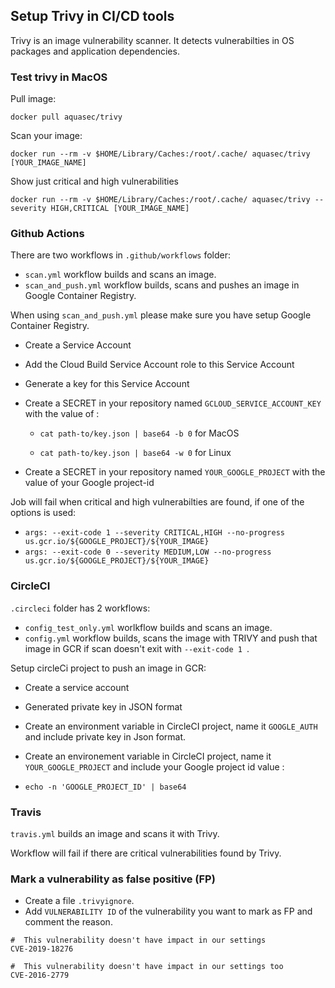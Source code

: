 ## Setup Trivy in CI/CD tools 

Trivy is an image vulnerability scanner. It detects vulnerabilties in OS packages and application dependencies. 
  

### Test trivy in MacOS 


Pull image: 

```
docker pull aquasec/trivy
```

Scan your image:

```
docker run --rm -v $HOME/Library/Caches:/root/.cache/ aquasec/trivy [YOUR_IMAGE_NAME]
```

Show just critical and high vulnerabilities 

```
docker run --rm -v $HOME/Library/Caches:/root/.cache/ aquasec/trivy --severity HIGH,CRITICAL [YOUR_IMAGE_NAME]
``` 



### Github Actions

 There are two workflows in `.github/workflows` folder:

   - `scan.yml` workflow builds and scans an image.
   - `scan_and_push.yml` workflow builds, scans and pushes an image in Google Container Registry. 
 
 When using `scan_and_push.yml` please make sure you have setup Google Container Registry.
- Create a Service Account
- Add the Cloud Build Service Account role to this Service Account
- Generate a key for this Service Account
- Create a SECRET in your repository named `GCLOUD_SERVICE_ACCOUNT_KEY` with the value of :
  
  -  `cat path-to/key.json | base64 -b 0` for MacOS 

  -  `cat path-to/key.json | base64 -w 0` for Linux 

- Create a SECRET in your repository named `YOUR_GOOGLE_PROJECT` with the value of your Google project-id

Job will fail when critical and high vulnerabilties are found, if one of the options is used:

- `args: --exit-code 1 --severity CRITICAL,HIGH --no-progress us.gcr.io/${GOOGLE_PROJECT}/${YOUR_IMAGE}` 
- `args: --exit-code 0 --severity MEDIUM,LOW --no-progress us.gcr.io/${GOOGLE_PROJECT}/${YOUR_IMAGE}`



### CircleCI

  `.circleci` folder has 2 workflows: 
   - `config_test_only.yml` worlkflow builds and scans an image.
   - `config.yml` workflow builds, scans the image with TRIVY and push that image in GCR if scan doesn't exit with `--exit-code 1 `.

Setup circleCi project to push an image in GCR:
 - Create a service account
 - Generated private key in JSON format
 - Create an environment variable in CircleCI project, name it `GOOGLE_AUTH` and include private key in Json format.  
 - Create an environement variable in CircleCI project, name it `YOUR_GOOGLE_PROJECT` and include your Google project id value :
 
  - `echo -n 'GOOGLE_PROJECT_ID' | base64` 




### Travis

`travis.yml` builds an image and scans it with Trivy.

Workflow will fail if there are critical vulnerabilities found by Trivy. 



### Mark a vulnerability as false positive (FP)

- Create a file `.trivyignore`.
- Add `VULNERABILITY ID` of the vulnerability you want to mark as FP and comment the reason. 

 ```
 #  This vulnerability doesn't have impact in our settings
CVE-2019-18276

#  This vulnerability doesn't have impact in our settings too
CVE-2016-2779 
 ```






